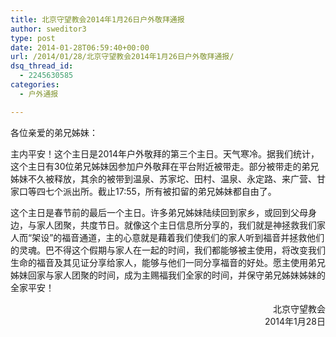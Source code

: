 ```yaml
---
title: 北京守望教会2014年1月26日户外敬拜通报
author: sweditor3
type: post
date: 2014-01-28T06:59:40+00:00
url: /2014/01/28/北京守望教会2014年1月26日户外敬拜通报/
dsq_thread_id:
  - 2245630585
categories:
  - 户外通报

---
```

各位亲爱的弟兄姊妹：

主内平安！这个主日是2014年户外敬拜的第三个主日。天气寒冷。据我们统计，这个主日有30位弟兄姊妹因参加户外敬拜在平台附近被带走。部分被带走的弟兄姊妹不久被释放，其余的被带到温泉、苏家坨、田村、温泉、永定路、来广营、甘家口等四七个派出所。截止17:55，所有被扣留的弟兄姊妹都自由了。

这个主日是春节前的最后一个主日。许多弟兄姊妹陆续回到家乡，或回到父母身边，与家人团聚，共度节日。就像这个主日信息所分享的，我们就是神拯救我们家人而“架设”的福音通道，主的心意就是藉着我们使我们的家人听到福音并拯救他们的灵魂。巴不得这个假期与家人在一起的时间，我们都能够被主使用，将改变我们生命的福音及其见证分享给家人，能够与他们一同分享福音的好处。愿主使用弟兄姊妹回家与家人团聚的时间，成为主赐福我们全家的时间，并保守弟兄姊妹姊妹的全家平安！

<p style="text-align: right;">
  北京守望教会<br /> 2014年1月28日
</p>